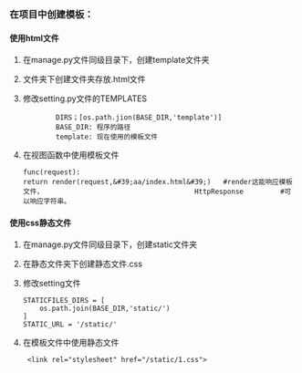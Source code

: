 ### 在项目中创建模板：

#### 使用html文件

   1. 在manage.py文件同级目录下，创建template文件夹

   2. 文件夹下创建文件夹存放.html文件

   3. 修改setting.py文件的TEMPLATES

         ```
                 DIRS；[os.path.jion(BASE_DIR,'template')]
                 BASE_DIR: 程序的路径
                 template: 现在使用的模板文件
         ```

   4. 在视图函数中使用模板文件

         ```
         func(request):
         return render(request,&#39;aa/index.html&#39;)   #render这能响应模板文件，                                     HttpResponse         #可以响应字符串。
         ```

#### 使用css静态文件

   1. 在manage.py文件同级目录下，创建static文件夹

   2. 在静态文件夹下创建静态文件.css

   3. 修改setting文件

         ```
         STATICFILES_DIRS = [
             os.path.join(BASE_DIR,'static/')
         ]
         STATIC_URL = '/static/'
         ```

   4. 在模板文件中使用静态文件

         ```
          <link rel="stylesheet" href="/static/1.css">
         ```

         